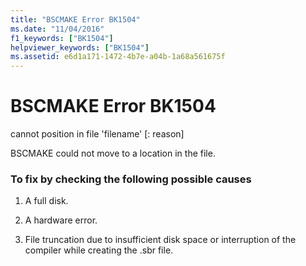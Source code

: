 ```yaml
---
title: "BSCMAKE Error BK1504"
ms.date: "11/04/2016"
f1_keywords: ["BK1504"]
helpviewer_keywords: ["BK1504"]
ms.assetid: e6d1a171-1472-4b7e-a04b-1a68a561675f
---
```

# BSCMAKE Error BK1504

cannot position in file 'filename' [: reason]

BSCMAKE could not move to a location in the file.

### To fix by checking the following possible causes

1. A full disk.

1. A hardware error.

1. File truncation due to insufficient disk space or interruption of the compiler while creating the .sbr file.
